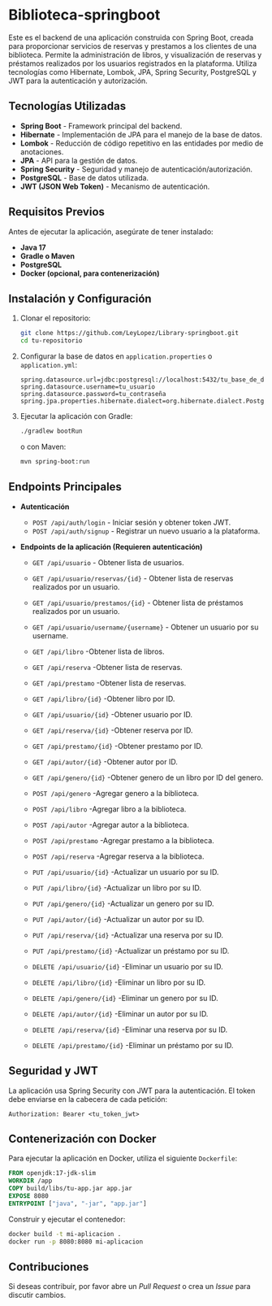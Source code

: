 # Biblioteca-springboot

Este es el backend de una aplicación construida con Spring Boot, creada para proporcionar servicios de reservas y prestamos a los clientes de una biblioteca.
Permite la administración de libros, y visualización de reservas y préstamos realizados por los usuarios registrados en la plataforma.
Utiliza tecnologías como Hibernate, Lombok, JPA, Spring Security, PostgreSQL y JWT para la autenticación y autorización.

## Tecnologías Utilizadas

- **Spring Boot** - Framework principal del backend.
- **Hibernate** - Implementación de JPA para el manejo de la base de datos.
- **Lombok** - Reducción de código repetitivo en las entidades por medio de anotaciones.
- **JPA** - API para la gestión de datos.
- **Spring Security** - Seguridad y manejo de autenticación/autorización.
- **PostgreSQL** - Base de datos utilizada.
- **JWT (JSON Web Token)** - Mecanismo de autenticación.

## Requisitos Previos

Antes de ejecutar la aplicación, asegúrate de tener instalado:

- **Java 17**
- **Gradle o Maven**
- **PostgreSQL**
- **Docker (opcional, para contenerización)**

## Instalación y Configuración

1. Clonar el repositorio:
   ```bash
   git clone https://github.com/LeyLopez/Library-springboot.git
   cd tu-repositorio
   ```

2. Configurar la base de datos en `application.properties` o `application.yml`:
   ```properties
   spring.datasource.url=jdbc:postgresql://localhost:5432/tu_base_de_datos
   spring.datasource.username=tu_usuario
   spring.datasource.password=tu_contraseña
   spring.jpa.properties.hibernate.dialect=org.hibernate.dialect.PostgreSQLDialect
   ```

3. Ejecutar la aplicación con Gradle:
   ```bash
   ./gradlew bootRun
   ```
   o con Maven:
   ```bash
   mvn spring-boot:run
   ```

## Endpoints Principales

- **Autenticación**
    - `POST /api/auth/login` - Iniciar sesión y obtener token JWT.
    - `POST /api/auth/signup` - Registrar un nuevo usuario a la plataforma.

- **Endpoints de la aplicación (Requieren autenticación)**
    - `GET /api/usuario` - Obtener lista de usuarios.
    - `GET /api/usuario/reservas/{id}` - Obtener lista de reservas realizados por un usuario.
    - `GET /api/usuario/prestamos/{id}` - Obtener lista de préstamos realizados por un usuario.
    - `GET /api/usuario/username/{username}` - Obtener un usuario por su username.
    - `GET /api/libro` -Obtener lista de libros.
    - `GET /api/reserva` -Obtener lista de reservas.
    - `GET /api/prestamo` -Obtener lista de reservas.
    - `GET /api/libro/{id}` -Obtener libro por ID.
    - `GET /api/usuario/{id}` -Obtener usuario por ID.
    - `GET /api/reserva/{id}` -Obtener reserva por ID.
    - `GET /api/prestamo/{id}` -Obtener prestamo por ID.
    - `GET /api/autor/{id}` -Obtener autor por ID.
    - `GET /api/genero/{id}` -Obtener genero de un libro por ID del genero.
  
    - `POST /api/genero` -Agregar genero a la biblioteca.
    - `POST /api/libro` -Agregar libro a la biblioteca.
    - `POST /api/autor` -Agregar autor a la biblioteca.
    - `POST /api/prestamo` -Agregar prestamo a la biblioteca.
    - `POST /api/reserva` -Agregar reserva a la biblioteca.
  
    - `PUT /api/usuario/{id}` -Actualizar un usuario por su ID.
    - `PUT /api/libro/{id}` -Actualizar un libro por su ID.
    - `PUT /api/genero/{id}` -Actualizar un genero por su ID.
    - `PUT /api/autor/{id}` -Actualizar un autor por su ID.
    - `PUT /api/reserva/{id}` -Actualizar una reserva por su ID.
    - `PUT /api/prestamo/{id}` -Actualizar un préstamo por su ID.
  
    - `DELETE /api/usuario/{id}` -Eliminar un usuario por su ID.
    - `DELETE /api/libro/{id}` -Eliminar un libro por su ID.
    - `DELETE /api/genero/{id}` -Eliminar un genero por su ID.
    - `DELETE /api/autor/{id}` -Eliminar un autor por su ID.
    - `DELETE /api/reserva/{id}` -Eliminar una reserva por su ID.
    - `DELETE /api/prestamo/{id}` -Eliminar un préstamo por su ID.

## Seguridad y JWT

La aplicación usa Spring Security con JWT para la autenticación. El token debe enviarse en la cabecera de cada petición:
```http
Authorization: Bearer <tu_token_jwt>
```

## Contenerización con Docker

Para ejecutar la aplicación en Docker, utiliza el siguiente `Dockerfile`:

```dockerfile
FROM openjdk:17-jdk-slim
WORKDIR /app
COPY build/libs/tu-app.jar app.jar
EXPOSE 8080
ENTRYPOINT ["java", "-jar", "app.jar"]
```

Construir y ejecutar el contenedor:
```bash
docker build -t mi-aplicacion .
docker run -p 8080:8080 mi-aplicacion
```

## Contribuciones

Si deseas contribuir, por favor abre un *Pull Request* o crea un *Issue* para discutir cambios.


